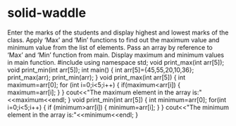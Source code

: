 # solid-waddle
 Enter the marks of the students and display highest and lowest marks of the class. Apply ‘Max’ and ‘Min’ functions to find out the maximum value and minimum value from the list of elements. Pass an array by reference to ‘Max’ and ‘Min’ function from main. Display maximum and minimum values in main function. 
#include<iostream>
using namespace std;
void print_max(int arr[5]);
void print_min(int arr[5]);
int main()
{
    int arr[5]={45,55,20,10,36};
    print_max(arr);
    print_min(arr);
}
void print_max(int arr[5])
{
    int maximum=arr[0];
    for (int i=0;i<5;i++)
    {
        if(maximum<arr[i])
        {
            maximum=arr[i];
        }
    }
    cout<<"The maximum element in the array is:"<<maximum<<endl;
}
void print_min(int arr[5])
{
    int minimum=arr[0];
    for(int i=0;i<5;i++)
    {
        if (minimum>arr[i])
        {
            minimum=arr[i];
        }
    }
    cout<<"The minimum element in the array is:"<<minimum<<endl;
}
